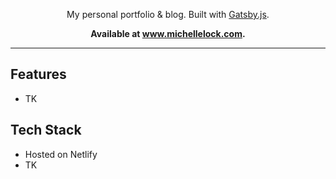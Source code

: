 <p align="center">
  My personal portfolio & blog. Built with <a href="https://www.gatsbyjs.org">Gatsby.js</a>.
</p>

<p align="center">
  <strong>
    Available at <a href="https://www.michellelock.com">www.michellelock.com</a>.
  </strong>
</p>

---

## Features

- TK

## Tech Stack

- Hosted on Netlify
- TK
